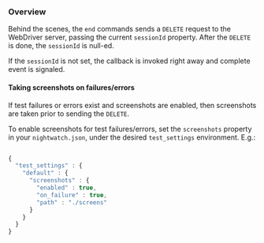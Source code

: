 ### Overview

Behind the scenes, the `end` commands sends a `DELETE` request to the WebDriver server, passing the current `sessionId` property.
After the `DELETE` is done, the `sessionId` is null-ed.

If the `sessionId` is not set, the callback is invoked right away and complete event is signaled.

#### Taking screenshots on failures/errors

If test failures or errors exist and screenshots are enabled, then screenshots are taken prior to sending the `DELETE`.

To enable screenshots for test failures/errors, set the `screenshots` property in your `nightwatch.json`, under the desired  `test_settings` environment. E.g.:

```js

{
  "test_settings" : {
    "default" : {
      "screenshots" : {
        "enabled" : true,
        "on_failure" : true,
        "path" : "./screens"
      }
    }
  }
}

```
